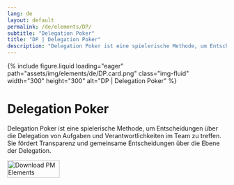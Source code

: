 ```yaml
---
lang: de
layout: default
permalink: /de/elements/DP/
subtitle: "Delegation Poker"
title: "DP | Delegation Poker"
description: "Delegation Poker ist eine spielerische Methode, um Entscheidungen über die Delegation von Aufgaben und Verantwortlichkeiten im Team zu treffen. Sie fördert Transparenz und gemeinsame Entscheidungen über die Ebene der Delegation."
---
```


{% include figure.liquid loading="eager" path="assets/img/elements/de/DP.card.png" class="img-fluid" width="300" height="300" alt="DP | Delegation Poker" %}

# Delegation Poker

Delegation Poker ist eine spielerische Methode, um Entscheidungen über die Delegation von Aufgaben und Verantwortlichkeiten im Team zu treffen. Sie fördert Transparenz und gemeinsame Entscheidungen über die Ebene der Delegation.

<a href="https://apps.apple.com/app/apple-store/id6738084498?pt=127441684&ct=website&mt=8">
  <img src="{{ "assets/img/en/appstore.png" | relative_url }}" width="120" height="40" alt="Download PM Elements">
</a>
